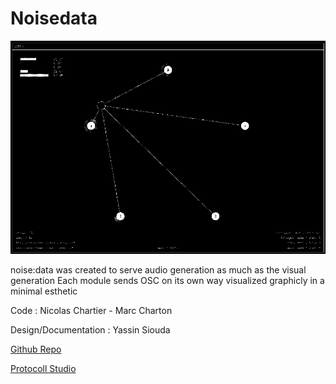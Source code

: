 # Noisedata
![](Pasted%20image%2020220307195455.png)

noise:data was created to serve audio generation as much as the visual generation Each module sends OSC on its own way visualized graphicly in a minimal esthetic

Code : Nicolas Chartier  - Marc Charton

Design/Documentation : Yassin Siouda

[Github Repo](https://github.com/protocollstudio/noisedata_processing)

[Protocoll Studio](https://protocollstudio.github.io/protocoll.network/)
